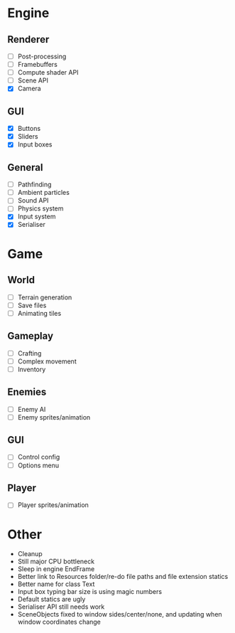 # Engine
## Renderer
- [ ] Post-processing
- [ ] Framebuffers
- [ ] Compute shader API
- [ ] Scene API
- [x] Camera

## GUI
- [x] Buttons
- [x] Sliders
- [x] Input boxes

## General
- [ ] Pathfinding
- [ ] Ambient particles
- [ ] Sound API
- [ ] Physics system
- [x] Input system
- [x] Serialiser

# Game
## World
- [ ] Terrain generation
- [ ] Save files
- [ ] Animating tiles

## Gameplay
- [ ] Crafting
- [ ] Complex movement
- [ ] Inventory

## Enemies
- [ ] Enemy AI
- [ ] Enemy sprites/animation

## GUI
- [ ] Control config
- [ ] Options menu

## Player
- [ ] Player sprites/animation

# Other
- Cleanup
- Still major CPU bottleneck
- Sleep in engine EndFrame
- Better link to Resources folder/re-do file paths and file extension statics
- Better name for class Text
- Input box typing bar size is using magic numbers
- Default statics are ugly
- Serialiser API still needs work
- SceneObjects fixed to window sides/center/none, and updating when window coordinates change